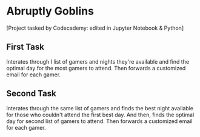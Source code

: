 # Abruptly Goblins
[Project tasked by Codecademy: edited in Jupyter Notebook & Python]

## First Task
Interates through I list of gamers and nights they're available
and find the optimal day for the most gamers to attend.
Then forwards a customized email for each gamer.

## Second Task
Interates through the same list of gamers and finds the best night available for those who couldn't attend the first best day.
And then, finds the optimal day for second list of gamers to attend.
Then forwards a customized email for each gamer.